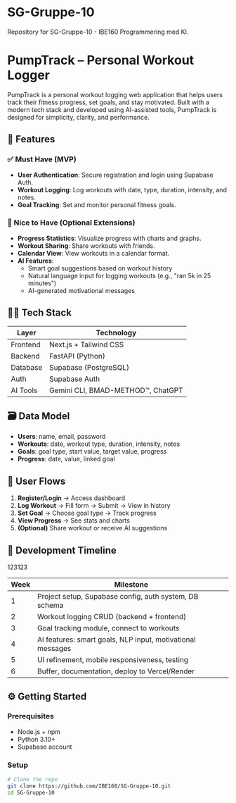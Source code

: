 # SG-Gruppe-10
Repository for SG-Gruppe-10 - IBE160 Programmering med KI.

# PumpTrack – Personal Workout Logger

PumpTrack is a personal workout logging web application that helps users track their fitness progress, set goals, and stay motivated. Built with a modern tech stack and developed using AI-assisted tools, PumpTrack is designed for simplicity, clarity, and performance.

## 🚀 Features

### ✅ Must Have (MVP)
- **User Authentication**: Secure registration and login using Supabase Auth.
- **Workout Logging**: Log workouts with date, type, duration, intensity, and notes.
- **Goal Tracking**: Set and monitor personal fitness goals.

### 🌟 Nice to Have (Optional Extensions)
- **Progress Statistics**: Visualize progress with charts and graphs.
- **Workout Sharing**: Share workouts with friends.
- **Calendar View**: View workouts in a calendar format.
- **AI Features**:
  - Smart goal suggestions based on workout history
  - Natural language input for logging workouts (e.g., "ran 5k in 25 minutes")
  - AI-generated motivational messages

## 🧑‍💻 Tech Stack

| Layer     | Technology             |
|-----------|------------------------|
| Frontend  | Next.js + Tailwind CSS |
| Backend   | FastAPI (Python)       |
| Database  | Supabase (PostgreSQL)  |
| Auth      | Supabase Auth          |
| AI Tools  | Gemini CLI, BMAD-METHOD™, ChatGPT |

## 🗃️ Data Model

- **Users**: name, email, password
- **Workouts**: date, workout type, duration, intensity, notes
- **Goals**: goal type, start value, target value, progress
- **Progress**: date, value, linked goal

## 🔄 User Flows

1. **Register/Login** → Access dashboard
2. **Log Workout** → Fill form → Submit → View in history
3. **Set Goal** → Choose goal type → Track progress
4. **View Progress** → See stats and charts
5. **(Optional)** Share workout or receive AI suggestions

## 📅 Development Timeline

123123

| Week | Milestone |
|------|-----------|
| 1    | Project setup, Supabase config, auth system, DB schema |
| 2    | Workout logging CRUD (backend + frontend) |
| 3    | Goal tracking module, connect to workouts |
| 4    | AI features: smart goals, NLP input, motivational messages |
| 5    | UI refinement, mobile responsiveness, testing |
| 6    | Buffer, documentation, deploy to Vercel/Render |

## ⚙️ Getting Started

### Prerequisites
- Node.js + npm
- Python 3.10+
- Supabase account

### Setup
```bash
# Clone the repo
git clone https://github.com/IBE160/SG-Gruppe-10.git
cd SG-Gruppe-10